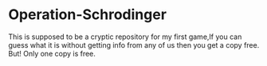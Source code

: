 # Operation-Schrodinger
This is supposed to be a cryptic repository for my first game,If you can guess what it is without getting info from any of us then you get a copy free. But! Only one copy is free.
